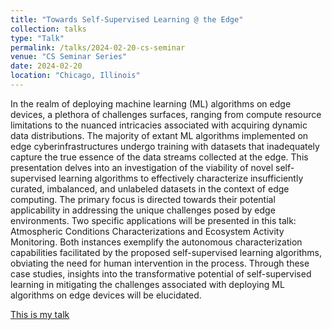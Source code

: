 ```yaml
---
title: "Towards Self-Supervised Learning @ the Edge"
collection: talks
type: "Talk"
permalink: /talks/2024-02-20-cs-seminar
venue: "CS Seminar Series"
date: 2024-02-20
location: "Chicago, Illinois"
---
```


In the realm of deploying machine learning (ML) algorithms on edge devices, a plethora of challenges surfaces, ranging from compute resource limitations to the nuanced intricacies associated with acquiring dynamic data distributions. The majority of extant ML algorithms implemented on edge cyberinfrastructures undergo training with datasets that inadequately capture the true essence of the data streams collected at the edge.
This presentation delves into an investigation of the viability of novel self-supervised learning algorithms to effectively characterize insufficiently curated, imbalanced, and unlabeled datasets in the context of edge computing. The primary focus is directed towards their potential applicability in addressing the unique challenges posed by edge environments. Two specific applications will be presented in this talk: Atmospheric Conditions Characterizations and Ecosystem Activity Monitoring. Both instances exemplify the autonomous characterization capabilities facilitated by the proposed self-supervised learning algorithms, obviating the need for human intervention in the process. Through these case studies, insights into the transformative potential of self-supervised learning in mitigating the challenges associated with deploying ML algorithms on edge devices will be elucidated.

[This is my talk](https://drive.google.com/file/d/1PUGqTF3TaGbiilamH8QZ_TN0e0hCl-zJ/view?usp=drive_link)



